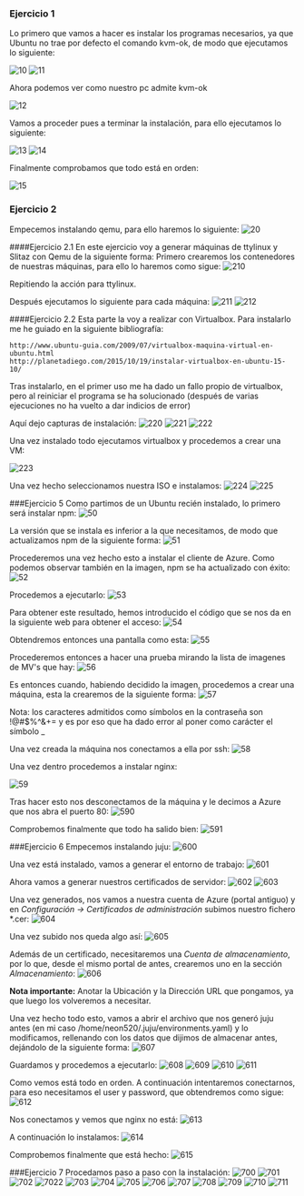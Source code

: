 ### Ejercicio 1
Lo primero que vamos a hacer es instalar los programas necesarios, ya que Ubuntu no trae por defecto el comando kvm-ok, de modo que ejecutamos lo siguiente:


![10](https://www.dropbox.com/s/7usgjg1pqbnkwir/5-1-001.png?dl=1)
![11](https://www.dropbox.com/s/sshdzrgais8otmd/5-1-002.png?dl=1)

Ahora podemos ver como nuestro pc admite kvm-ok

![12](https://www.dropbox.com/s/hdimweoeuhxsuky/5-1-000.png?dl=1)

Vamos a proceder pues a terminar la instalación, para ello ejecutamos lo siguiente:

![13](https://www.dropbox.com/s/2xm0krmlw34bfpi/5-1-003.png?dl=1)
![14](https://www.dropbox.com/s/d8cois019cxe7mf/5-1-004.png?dl=1)

Finalmente comprobamos que todo está en orden:

![15](https://www.dropbox.com/s/1ezkeus9hbjgl63/5-1-005.png?dl=1)

### Ejercicio 2
Empecemos instalando qemu, para ello haremos lo siguiente:
![20](https://www.dropbox.com/s/jrlvy6dp3cl35kg/5-2-001.png?dl=1)

####Ejercicio 2.1
En este ejercicio voy a generar máquinas de ttylinux y Slitaz con Qemu de la siguiente forma:
Primero crearemos los contenedores de nuestras máquinas, para ello lo haremos como sigue:
![210](https://www.dropbox.com/s/pn3jey5iww3lrka/5-2-1-001.png?dl=1)

Repitiendo la acción para ttylinux.

Después ejecutamos lo siguiente para cada máquina:
![211](https://www.dropbox.com/s/a28pb6kosy7b2rn/5-2-1-002.png?dl=1)
![212](https://www.dropbox.com/s/e7nj1b97etcttsp/5-2-1-003.png?dl=1)

####Ejercicio 2.2
Esta parte la voy a realizar con Virtualbox. Para instalarlo me he guiado en la siguiente bibliografía:

	http://www.ubuntu-guia.com/2009/07/virtualbox-maquina-virtual-en-ubuntu.html
	http://planetadiego.com/2015/10/19/instalar-virtualbox-en-ubuntu-15-10/

Tras instalarlo, en el primer uso me ha dado un fallo propio de virtualbox, pero al reiniciar el programa se ha solucionado (después de varias ejecuciones no ha vuelto a dar indicios de error)

Aquí dejo capturas de instalación:
![220](https://www.dropbox.com/s/roo1qvu8iskhvkp/5-2-2-001.png?dl=1)
![221](https://www.dropbox.com/s/wyfagm49348nieb/5-2-2-002.png?dl=1)
![222](https://www.dropbox.com/s/7qkk4bez7p6fy3o/5-2-2-003.png?dl=1)

Una vez instalado todo ejecutamos virtualbox y procedemos a crear una VM:

![223](https://www.dropbox.com/s/1eysmgr9zqflvag/5-2-2-004.png?dl=1)

Una vez hecho seleccionamos nuestra ISO e instalamos:
![224](https://www.dropbox.com/s/3p7rq962w4hfbov/5-2-2-005.png?dl=1)
![225](https://www.dropbox.com/s/blcbx5npw8c18vf/5-2-2-006.png?dl=1)

###Ejercicio 5
Como partimos de un Ubuntu recién instalado, lo primero será instalar npm:
![50](https://www.dropbox.com/s/57qlwepvfenm1vt/5-5-001.png?dl=1)

La versión que se instala es inferior a la que necesitamos, de modo que actualizamos npm de la siguiente forma:
![51](https://www.dropbox.com/s/l7vag2m9rli9ewt/5-5-002.png?dl=1)

Procederemos una vez hecho esto a instalar el cliente de Azure. Como podemos observar también en la imagen, npm se ha actualizado con éxito:
![52](https://www.dropbox.com/s/jbt4mu3fwollwab/5-5-003.png?dl=1)

Procedemos a ejecutarlo:
![53](https://www.dropbox.com/s/0verr8jtdbumi1z/5-5-006.png?dl=1)

Para obtener este resultado, hemos introducido el código que se nos da en la siguiente web para obtener el acceso:
![54](https://www.dropbox.com/s/f21l3uic3zj8kh9/5-5-004.png?dl=1)

Obtendremos entonces una pantalla como esta:
![55](https://www.dropbox.com/s/5i6qe0bdr8w7ni7/5-5-005.png?dl=1)

Procederemos entonces a hacer una prueba mirando la lista de imagenes de MV's que hay:
![56](https://www.dropbox.com/s/npsd5mx2j6pt13a/5-5-007.png?dl=1)

Es entonces cuando, habiendo decidido la imagen, procedemos a crear una máquina, esta la crearemos de la siguiente forma:
![57](https://www.dropbox.com/s/iora3k2rurcvwj5/5-5-008.png?dl=1)

Nota: los caracteres admitidos como símbolos en la contraseña son !@#$%^&+= y es por eso que ha dado error al poner como carácter el símbolo _

Una vez creada la máquina nos conectamos a ella por ssh:
![58](https://www.dropbox.com/s/z37zvpbdz46h47a/5-5-009.png?dl=1)

Una vez dentro procedemos a instalar nginx:

![59](https://www.dropbox.com/s/qa4x0s5jbdizbwr/5-5-010.png?dl=1)

Tras hacer esto nos desconectamos de la máquina y le decimos a Azure que nos abra el puerto 80:
![590](https://www.dropbox.com/s/zlhjv691jglpjea/5-5-011.png?dl=1)

Comprobemos finalmente que todo ha salido bien:
![591](https://www.dropbox.com/s/3wxs2b976oj5f7z/5-5-012.png?dl=1)

###Ejercicio 6
Empecemos instalando juju:
![600](https://www.dropbox.com/s/feiaqzetrqmrvc7/5-6-001.png?dl=1)

Una vez está instalado, vamos a generar el entorno de trabajo:
![601](https://www.dropbox.com/s/12s2l1xlxpvromy/5-6-002.png?dl=1)

Ahora vamos a generar nuestros certificados de servidor:
![602](https://www.dropbox.com/s/9pib52n6ojdcbxu/5-6-003.png?dl=1)
![603](https://www.dropbox.com/s/ur71pl4kd87ysk8/5-6-004.png?dl=1)

Una vez generados, nos vamos a nuestra cuenta de Azure (portal antiguo) y en *Configuración -> Certificados de administración* subimos nuestro fichero \*.cer:
![604](https://www.dropbox.com/s/2tf2t04sp5gur4y/5-6-005.png?dl=1)

Una vez subido nos queda algo así:
![605](https://www.dropbox.com/s/cxx3f3f4ycqgts3/5-6-006.png?dl=1)

Además de un certificado, necesitaremos una *Cuenta de almacenamiento*, por lo que, desde el mismo portal de antes, crearemos uno en la sección *Almacenamiento*:
![606](https://www.dropbox.com/s/rqdgv7b8j67rs1b/5-6-007.png?dl=1)

__Nota importante:__ Anotar la Ubicación y la Dirección URL que pongamos, ya que luego los volveremos a necesitar.

Una vez hecho todo esto, vamos a abrir el archivo que nos generó juju antes (en mi caso /home/neon520/.juju/environments.yaml) y lo modificamos, rellenando con los datos que dijimos de almacenar antes, dejándolo de la siguiente forma:
![607](https://www.dropbox.com/s/tazswwi755bwz7t/5-6-008.png?dl=1)

Guardamos y procedemos a ejecutarlo:
![608](https://www.dropbox.com/s/y01talqfdjaood3/5-6-009.png?dl=1)
![609](https://www.dropbox.com/s/5eurgyjbwf51ij1/5-6-010.png?dl=1)
![610](https://www.dropbox.com/s/ui96ryeiowg3gzi/5-6-011.png?dl=1)
![611](https://www.dropbox.com/s/orj5soa1l2t7zcd/5-6-012.png?dl=1)

Como vemos está todo en orden. A continuación intentaremos conectarnos, para eso necesitamos el user y password, que obtendremos como sigue:
![612](https://www.dropbox.com/s/ajcpko14fg67u48/5-6-013.png?dl=1)

Nos conectamos y vemos que nginx no está:
![613](https://www.dropbox.com/s/o1r9bmhh7tfdbfr/5-6-014.png?dl=1)

A continuación lo instalamos:
![614](https://www.dropbox.com/s/mf8tk1ulm8hyhue/5-6-015.png?dl=1)

Comprobemos finalmente que está hecho:
![615](https://www.dropbox.com/s/6lrbqsjrm99eoya/5-6-016.png?dl=1)

###Ejercicio 7
Procedamos paso a paso con la instalación:
![700](https://www.dropbox.com/s/w5hv69ggsikxef7/5-7-001.png?dl=1)
![701](https://www.dropbox.com/s/46tr07gn6t55ca9/5-7-002.png?dl=1)
![702](https://www.dropbox.com/s/um2zn8oisul7zcs/5-7-003.png?dl=1)
![7022](https://www.dropbox.com/s/6hn16mxhxwwn26d/5-7-004.png?dl=1)
![703](https://www.dropbox.com/s/d8aqvp9v9id26pg/5-7-005.png?dl=1)
![704](https://www.dropbox.com/s/lmkej2qtf9p7adu/5-7-006.png?dl=1)
![705](https://www.dropbox.com/s/dxmmg9dl9aofk62/5-7-007.png?dl=1)
![706](https://www.dropbox.com/s/ccfm00d30atd8hb/5-7-008.png?dl=1)
![707](https://www.dropbox.com/s/bpsudinmi2fhunu/5-7-009.png?dl=1)
![708](https://www.dropbox.com/s/yfedhe86yrtwv84/5-7-010.png?dl=1)
![709](https://www.dropbox.com/s/sjsn6jq1oitp721/5-7-011.png?dl=1)
![710](https://www.dropbox.com/s/xhoy4zcdw0k4wsn/5-7-012.png?dl=1)
![711](https://www.dropbox.com/s/7fqzhn1e8qnt7in/5-7-013.png?dl=1)
